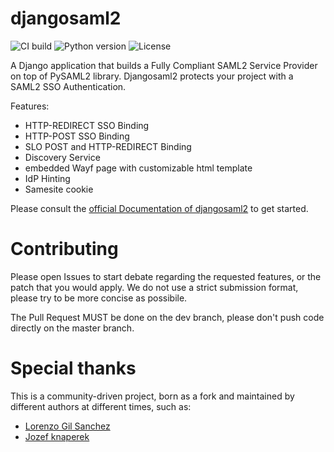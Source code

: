djangosaml2
===========

![CI build](https://github.com/peppelinux/djangosaml2/workflows/djangosaml2/badge.svg)
![Python version](https://img.shields.io/badge/license-Apache%202-blue.svg)
![License](https://img.shields.io/badge/python-3.7%20%7C%203.8%20%7C%203.9-blue.svg)


A Django application that builds a Fully Compliant SAML2 Service Provider on top of PySAML2 library.
 Djangosaml2 protects your project with a SAML2 SSO Authentication.


Features:

- HTTP-REDIRECT SSO Binding
- HTTP-POST SSO Binding
- SLO POST and HTTP-REDIRECT Binding
- Discovery Service
- embedded Wayf page with customizable html template
- IdP Hinting
- Samesite cookie


Please consult the [official Documentation of djangosaml2](https://djangosaml2.readthedocs.io) to get started.


Contributing
============

Please open Issues to start debate regarding the requested
features, or the patch that you would apply. We do not use
a strict submission format, please try to be more concise as possibile.

The Pull Request MUST be done on the dev branch, please don't
push code directly on the master branch.


Special thanks
==============

This is a community-driven project, born as a
fork and maintained by different authors at different times, such as:

- [Lorenzo Gil Sanchez](https://github.com/lorenzogil)
- [Jozef knaperek](https://github.com/knaperek)
